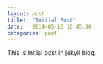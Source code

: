 ```yaml
---
layout: post
title:  "Initial Post"
date:   2014-05-10 16:45:00
categories: post
---
```


This is initial post in jekyll blog.
